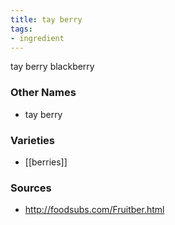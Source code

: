 ```yaml
---
title: tay berry
tags:
- ingredient
---
```

tay berry blackberry

### Other Names

* tay berry

### Varieties

* [[berries]]

### Sources
* http://foodsubs.com/Fruitber.html
